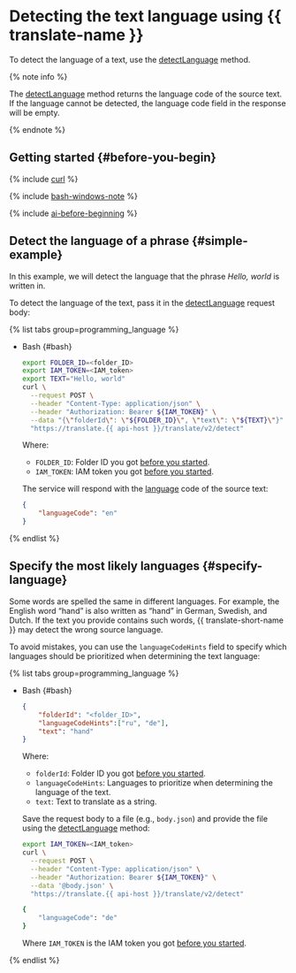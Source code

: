 # Detecting the text language using {{ translate-name }}

To detect the language of a text, use the [detectLanguage](../api-ref/Translation/detectLanguage) method.

{% note info %}

The [detectLanguage](../api-ref/Translation/detectLanguage) method returns the language code of the source text. If the language cannot be detected, the language code field in the response will be empty.

{% endnote %}

## Getting started {#before-you-begin}

{% include [curl](../../_includes/curl.md) %}

{% include [bash-windows-note](../../_includes/translate/bash-windows-note.md) %}

{% include [ai-before-beginning](../../_includes/translate/ai-before-beginning.md) %}

## Detect the language of a phrase {#simple-example}

In this example, we will detect the language that the phrase _Hello, world_ is written in.

To detect the language of the text, pass it in the [detectLanguage](../api-ref/Translation/detectLanguage) request body:

{% list tabs group=programming_language %}

- Bash {#bash}

    ```bash
    export FOLDER_ID=<folder_ID>
    export IAM_TOKEN=<IAM_token>
    export TEXT="Hello, world"
    curl \
      --request POST \
      --header "Content-Type: application/json" \
      --header "Authorization: Bearer ${IAM_TOKEN}" \
      --data "{\"folderId\": \"${FOLDER_ID}\", \"text\": \"${TEXT}\"}" \
      "https://translate.{{ api-host }}/translate/v2/detect"
    ```

    Where:

    * `FOLDER_ID`: Folder ID you got [before you started](#before-begin).
    * `IAM_TOKEN`: IAM token you got [before you started](#before-begin).

    The service will respond with the [language](../concepts/supported-languages.md) code of the source text:

    ```json
    {
        "languageCode": "en"
    }
    ```

{% endlist %}

## Specify the most likely languages {#specify-language}

Some words are spelled the same in different languages. For example, the English word <q>hand</q> is also written as <q>hand</q> in German, Swedish, and Dutch. If the text you provide contains such words, {{ translate-short-name }} may detect the wrong source language.

To avoid mistakes, you can use the `languageCodeHints` field to specify which languages should be prioritized when determining the text language:

{% list tabs group=programming_language %}

- Bash {#bash}

    ```json
    {
        "folderId": "<folder_ID>",
        "languageCodeHints":["ru", "de"],
        "text": "hand"
    }
    ```

    Where:

    * `folderId`: Folder ID you got [before you started](#before-begin).
    * `languageCodeHints`: Languages to prioritize when determining the language of the text.
    * `text`: Text to translate as a string.

    Save the request body to a file (e.g., `body.json`) and provide the file using the [detectLanguage](../api-ref/Translation/detectLanguage) method:

    ```bash
    export IAM_TOKEN=<IAM_token>
    curl \
      --request POST \
      --header "Content-Type: application/json" \
      --header "Authorization: Bearer ${IAM_TOKEN}" \
      --data '@body.json' \
      "https://translate.{{ api-host }}/translate/v2/detect"

    {
        "languageCode": "de"
    }
    ```

    Where `IAM_TOKEN` is the IAM token you got [before you started](#before-begin).

{% endlist %}